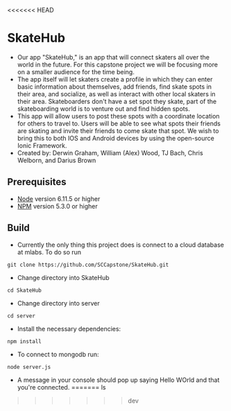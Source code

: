 <<<<<<< HEAD
# SkateHub
* Our app "SkateHub," is an app that will connect skaters all over the world in the future. For this capstone project we will be focusing more on a smaller audience for the time being.
* The app itself will let skaters create a profile in which they can enter basic information about themselves, add friends, find skate spots in their area, and socialize, as well as interact with other local skaters in their area. Skateboarders don't have a set spot they skate, part of the skateboarding world is to venture out and find hidden spots.
* This app will allow users to post these spots with a coordinate location for others to travel to. Users will be able to see what spots their friends are skating and invite their friends to come skate that spot. We wish to bring this to both IOS and Android devices by using the open-source Ionic Framework.
* Created by: Derwin Graham, William (Alex) Wood, TJ Bach, Chris Welborn, and Darius Brown

## Prerequisites
* [Node](https://nodejs.org/en/) version 6.11.5 or higher
* [NPM](https://www.npmjs.com/) version 5.3.0 or higher

## Build
* Currently the only thing this project does is connect to a cloud database at mlabs. To do so run
```
git clone https://github.com/SCCapstone/SkateHub.git
```
* Change directory into SkateHub
```
cd SkateHub
```
* Change directory into server
```
cd server
```
* Install the necessary dependencies:
```
npm install
```
* To connect to mongodb run:
```
node server.js
```
* A message in your console should pop up saying Hello WOrld and that you're connected.
=======
ls
>>>>>>> dev
